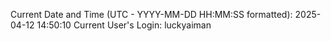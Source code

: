 Current Date and Time (UTC - YYYY-MM-DD HH:MM:SS formatted): 2025-04-12 14:50:10
Current User's Login: luckyaiman
